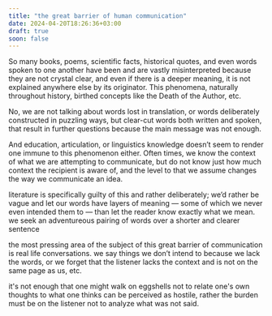 ```yaml
---
title: "the great barrier of human communication"
date: 2024-04-20T18:26:36+03:00
draft: true
soon: false
---
```


So many books, poems, scientific facts, historical quotes, and even words spoken to one another have been and are vastly misinterpreted because they are not crystal clear, and even if there is a deeper meaning, it is not explained anywhere else by its originator. This phenomena, naturally throughout history, birthed concepts like the Death of the Author, etc.

No, we are not talking about words lost in translation, or words deliberately constructed in puzzling ways, but clear-cut words both written and spoken, that result in further questions because the main message was not enough.

And education, articulation, or linguistics knowledge doesn’t seem to render one immune to this phenomenon either. Often times, we know the context of what we are attempting to communicate, but do not know just how much context the recipient is aware of, and the level to that we assume changes the way we communicate an idea.

literature is specifically guilty of this and rather deliberately; we’d rather be vague and let our words have layers of meaning — some of which we never even intended them to — than let the reader know exactly what we mean. we seek an adventureous pairing of words over a shorter and clearer sentence

the most pressing area of the subject of this great barrier of communication is real life conversations. we say things we don’t intend to because we lack the words, or we forget that the listener lacks the context and is not on the same page as us, etc.

it's not enough that one might walk on eggshells not to relate one's own thoughts to what one thinks can be perceived
as hostile, rather the burden must be on the listener not to analyze what was not said.
